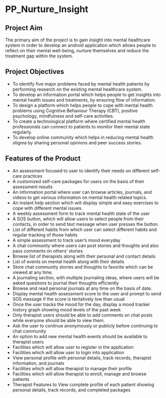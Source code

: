 # PP_Nurture_Insight
<h2>Project Aim</h2>
<p>The primary aim of the project is to gain insight into mental healthcare system in order to develop an android application which allows people to reflect on their mental well-being, nurture themselves and reduce the treatment gap within the system.</p>

<h2>Project Objectives</h2>
<ul>
  <li>To identify five major problems faced by mental health patients by performing research on the existing mental healthcare system. </li>
  <li>To develop an information portal which helps people to get insights into mental health issues and treatments, by ensuring flow of information.</li>
  <li>To design a platform which helps people to cope with mental health problems using Cognitive Behaviour Therapy (CBT), positive psychology, mindfulness and self-care activities.</li>
  <li>To create a technological platform where certified mental health professionals can connect to patients to monitor their mental state regularly.</li>
  <li>To develop online community which helps in reducing mental health stigma by sharing personal opinions and peer success stories.</li>
</ul>

<h2>Features of the Product</h2>
<ul>
  <li>An assessment focused to user to identify their needs on different self-care practices</li>
  <li>A customized self-care packages for users on the basis of their assessment results</li>
  <li>An information portal where user can browse articles, journals, and videos to get various information on mental health related topics.</li>
  <li>An instant help section which will display simple and easy exercises to cope with different mental issues.</li>
  <li>A weekly assessment form to track mental health state of the user</li>
  <li>A SOS button, which will allow users to select people from their contacts, in order to send text message when user presses the button.</li>
  <li>List of different habits from which user can select different habits and regular tracking of those habits</li>
  <li>A simple assessment to track user’s mood everyday</li>
  <li>A chat community where users can post stories and thoughts and also pass comments on others’ stories</li>
  <li>Browse list of therapists along with their personal and contact details</li>
  <li>List of events on mental health along with their details </li>
  <li>Store chat community stories and thoughts to favorite which can be viewed at any time.</li>
  <li>A journaling section, with multiple journaling ideas, where users will be asked questions to journal their thoughts efficiently</li>
  <li>Browse and read personal journals at any time on the basis of date.</li>
  <li>Display mental health assessment score to the user and prompt to send SOS message if the score is tentatively low than usual</li>
  <li>Once the user tracks the mood for the day, display a mood tracker history graph showing mood levels of the past week</li>
  <li>Only therapist users should be able to add comments on chat posts while everyone should be able to view them.</li>
  <li>Ask the user to continue anonymously or publicly before continuing to chat community </li>
  <li>An option to add new mental health events should be available to therapist users</li>
  <li>Facilities which will allow user to register in the application</li>
  <li>Facilities which will allow user to login into application</li>
  <li>View personal profile with personal details, track records, therapist information, and journals</li>
  <li>Facilities which will allow therapist to manage their profile</li>
  <li>Facilities which will allow therapist to enroll, manage and browse patients</li>
  <li>Therapist Features to View complete profile of each patient showing personal details, track records, and completed packages</li>
  
